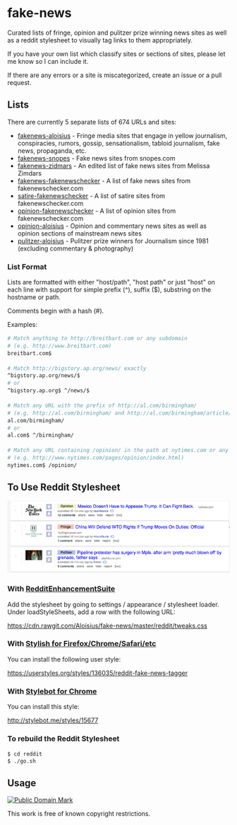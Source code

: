 # fake-news

Curated lists of fringe, opinion and pulitzer prize winning news sites as well
as a reddit stylesheet to visually tag links to them appropriately.

If you have your own list which classify sites or sections of sites, please let
me know so I can include it.

If there are any errors or a site is miscategorized, create an issue or a pull request.

## Lists

There are currently 5 separate lists of 674 URLs and sites:

* [fakenews-aloisius](lists/fakenews-aloisius.txt) - Fringe media sites that engage in yellow journalism, conspiracies, rumors, gossip, sensationalism, tabloid journalism, fake news, propaganda, etc.
* [fakenews-snopes](lists/fakenews-snopes.txt) - Fake news sites from snopes.com
* [fakenews-zidmars](lists/fakenews-zidmars.txt) - An edited list of fake news sites from Melissa Zimdars
* [fakenews-fakenewschecker](lists/fakenews-fakenewschecker.txt) - A list of fake news sites from fakenewschecker.com
* [satire-fakenewschecker](lists/satire-fakenewschecker.txt) - A list of satire sites from fakenewschecker.com
* [opinion-fakenewschecker](lists/opinion-fakenewschecker.txt) - A list of opinion sites from fakenewschecker.com
* [opinion-aloisius](lists/opinion-aloisius.txt) - Opinion and commentary news sites as well as opinion sections of mainstream news sites
* [pulitzer-aloisius](lists/pulitzer-aloisius.txt) - Pulitzer prize winners for Journalism since 1981 (excluding commentary & photography)


### List Format

Lists are formatted with either "host/path", "host path" or just "host" on each line with support for simple prefix (^), suffix ($), substring on the hostname or path.

Comments begin with a hash (#).

Examples:

```bash
# Match anything to http://breitbart.com or any subdomain
# (e.g. http://www.breitbart.com)
breitbart.com$

# Match http://bigstory.ap.org/news/ exactly
^bigstory.ap.org/news/$
# or
^bigstory.ap.org$ ^/news/$

# Match any URL with the prefix of http://al.com/birmingham/
# (e.g. http://al.com/birmingham/ and http://al.com/birmingham/article/123
al.com/birmingham/
# or
al.com$ ^/birmingham/

# Match any URL containing /opinion/ in the path at nytimes.com or any subdomain
# (e.g. http://www.nytimes.com/pages/opinion/index.html)
nytimes.com$ /opinion/
```


## To Use Reddit Stylesheet

![](docs/screenshot.png?raw=true)

### With [RedditEnhancementSuite](https://redditenhancementsuite.com)

Add the stylesheet by going to settings / appearance / stylesheet loader. Under loadStyleSheets, add a row with the following URL:

https://cdn.rawgit.com/Aloisius/fake-news/master/reddit/tweaks.css

### With [Stylish for Firefox/Chrome/Safari/etc](https://userstyles.org/)

You can install the following user style:

https://userstyles.org/styles/136035/reddit-fake-news-tagger

### With [Stylebot for Chrome](https://chrome.google.com/webstore/detail/stylebot/oiaejidbmkiecgbjeifoejpgmdaleoha)

You can install this style:

http://stylebot.me/styles/15677


### To rebuild the Reddit Stylesheet

```
$ cd reddit
$ ./go.sh
```

## Usage

<p xmlns:dct="http://purl.org/dc/terms/">
<a rel="license" href="http://creativecommons.org/publicdomain/mark/1.0/">
<img src="http://i.creativecommons.org/p/mark/1.0/88x31.png"
     style="border-style: none;" alt="Public Domain Mark" />
</a>
</p>

This work is free of known copyright restrictions.
